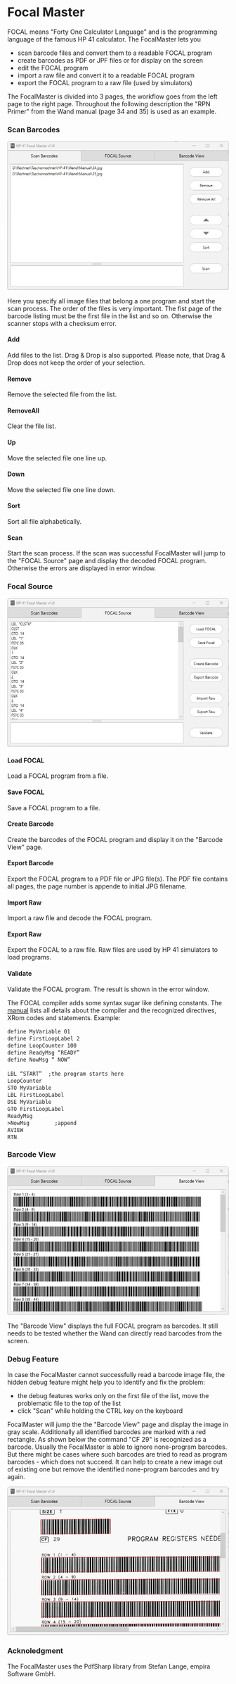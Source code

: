 # Focal Master
FOCAL means "Forty One Calculator Language" and is the programming language of the famous HP 41 calculator. The FocalMaster lets you
- scan barcode files and convert them to a readable FOCAL program
- create barcodes as PDF or JPF files or for display on the screen
- edit the FOCAL program
- import a raw file and convert it to a readable FOCAL program
- export the FOCAL program to a raw file (used by simulators)

The FocalMaster is divided into 3 pages, the workflow goes from the left page to the right page. Throughout the following description the "RPN Primer" from the Wand manual (page 34 and 35) is used as an example.

### Scan Barcodes
![scan barcodes](Images/ScanBarcodes.jpg)

Here you specify all image files that belong a one program and start the scan process. The order of the files is very important. The fist page of the barcode listing must be the first file in the list and so on. Otherwise the scanner stops with a checksum error.

#### Add
Add files to the list. Drag & Drop is also supported. Please note, that Drag & Drop does not keep the order of your selection.
#### Remove
Remove the selected file from the list.
#### RemoveAll
Clear the file list.
#### Up
Move the selected file one line up.
#### Down
Move the selected file one line down.
#### Sort
Sort all file alphabetically.
#### Scan
Start the scan process. If the scan was successful FocalMaster will jump to the "FOCAL Source" page and display the decoded FOCAL program. Otherwise the errors are displayed in error window.

### Focal Source
![focal source](Images/FocalSource.jpg)
#### Load FOCAL
Load a FOCAL program from a file.
#### Save FOCAL
Save a FOCAL program to a file.
#### Create Barcode
Create the barcodes of the FOCAL program and display it on the "Barcode View" page. 
#### Export Barcode
Export the FOCAL program to a PDF file or JPG file(s). The PDF file contains all pages,  the page number is appende to initial JPG filename.
#### Import Raw
Import a raw file and decode the FOCAL program.
#### Export Raw
Export the FOCAL to a raw file. Raw files are used by HP 41 simulators to load programs.
#### Validate
Validate the FOCAL program. The result is shown in the error window.

The FOCAL compiler adds some syntax sugar like defining constants. The [manual](Manual.pdf) lists all details about the compiler and the recognized directives, XRom codes and statements. Example:
```
define MyVariable 01
define FirstLoopLabel 2
define LoopCounter 100
define ReadyMsg “READY”
define NowMsg “ NOW”

LBL “START”  ;the program starts here
LoopCounter
STO MyVariable
LBL FirstLoopLabel
DSE MyVariable
GTO FirstLoopLabel
ReadyMsg
>NowMsg        ;append
AVIEW
RTN
```


### Barcode View
![barcode view](Images/BarcodeView.jpg)

The "Barcode View" displays the full FOCAL program as barcodes. It still needs to be tested whether the Wand can directly read barcodes from the screen.

### Debug Feature
In case the FocalMaster cannot successfully read a barcode image file, the hidden debug feature might help you to identify and fix the problem:
- the debug features works only on the first file of the list, move the problematic file to the top of the list
- click "Scan" while holding the CTRL key on the keyboard

FocalMaster will jump the the "Barcode View" page and display the image in gray scale. Additionally all identified barcodes are marked with a red rectangle. As shown below the command "CF 29" is recognized as a barcode. Usually the FocalMaster is able to ignore none-program barcodes. But there might be cases where such barcodes are tried to read as program barcodes - which does not succeed. It can help to create a new image out of existing one but remove the identified none-program barcodes and try again.

![barcode view](Images/Debug.jpg)

### Acknoledgment
The FocalMaster uses the PdfSharp library from Stefan Lange, empira Software GmbH.
